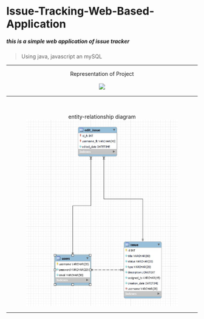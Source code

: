 # Issue-Tracking-Web-Based-Application
 
<h5>this is a simple web application of issue tracker</h5>

><span fill="red">Using java, javascript an mySQL</span><br>

<hr>

<p align="center">Representation of Project<br>
<br>
 <img width="800" src="https://raw.githubusercontent.com/MariosChartsias/Issue-Tracking-Web-Based-Application/main/Images/2022-09-24 15-08-42.gif">
<hr>
</p>

<br>
<p align="center">entity-relationship diagram <br><img width="400" src="https://raw.githubusercontent.com/MariosChartsias/Issue-Tracking-Web-Based-Application/main/Images/ER%20diagram.jpg">
<hr></p>

